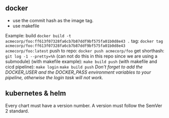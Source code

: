 ## docker
- use the commit hash as the image tag.
- use makefile

Example:
build `docker build -t acmecorp/foo:ff613f07328fa6cb7b87ddf9bf575fa01b0d8e43 .`
tag: `docker tag acmecorp/foo:ff613f07328fa6cb7b87ddf9bf575fa01b0d8e43 acmecorp/foo:latest`
push to repo: `docker push acmecorp/foo`
get shorthash: `git log -1 --pretty=%h` (can not do this in this repo since we are using a submodule)
(with makefile example): `make build push`
(with makefile and cicd pipeline): `make login` `make build push`
*Don't forget to add the DOCKER_USER and the DOCKER_PASS environment variables to your pipeline, otherwise the login task will not work.*

## kubernetes & helm

Every chart must have a version number.
A version must follow the SemVer 2 standard.
